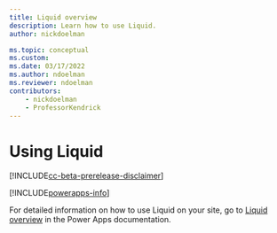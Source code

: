 ```yaml
---
title: Liquid overview
description: Learn how to use Liquid.
author: nickdoelman

ms.topic: conceptual
ms.custom: 
ms.date: 03/17/2022
ms.author: ndoelman
ms.reviewer: ndoelman
contributors:
    - nickdoelman
    - ProfessorKendrick
---
```


# Using Liquid

[!INCLUDE[cc-beta-prerelease-disclaimer](../includes/cc-beta-prerelease-disclaimer.md)]


[!INCLUDE[powerapps-info](../includes/cc-powerapps-info.md)]

For detailed information on how to use Liquid on your site, go to [Liquid overview](/powerapps/maker/portals/liquid/liquid-overview) in the Power Apps documentation.
